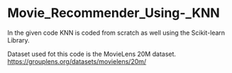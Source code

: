 # Movie_Recommender_Using-_KNN

In the given code KNN is coded from scratch as well using the Scikit-learn Library.

Dataset used fot this code is the MovieLens 20M dataset.
https://grouplens.org/datasets/movielens/20m/
